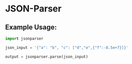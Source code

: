 # JSON-Parser

## Example Usage:
```python
import jsonparser

json_input = '{"a": "b", "c": ["d","e",{"f":-8.5e+7}]}'

output = jsonparser.parse(json_input)
```
